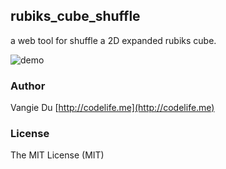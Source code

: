 ## rubiks_cube_shuffle

a web tool for shuffle a 2D expanded rubiks cube.

 ![demo](https://dn-coding-net-production-pp.qbox.me/c03ff5dc-4cde-464c-af27-a2ce62b34e5a.png) 

 ### Author

Vangie Du [http://codelife.me](http://codelife.me)

### License

The MIT License (MIT)

